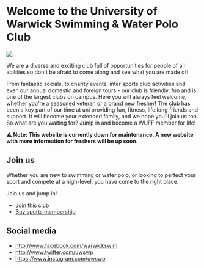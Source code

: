 # Welcome to the University of Warwick Swimming & Water Polo Club

![](https://user-images.githubusercontent.com/18099289/173230160-dbe3344e-b6c3-4a9c-b62b-830c1532e237.png)

We are a diverse and exciting club full of opportunities for people of all abilities so don't be afraid to come along and see what you are made of!

From fantastic socials, to charity events, inter sports club activities and even our annual domestic and foreign tours - our club is friendly, fun and is one of the largest clubs on campus. Here you will always feel welcome, whether you're a seasoned veteran or a brand new fresher! The club has been a key part of our time at uni providing fun, fitness, life long friends and support. It will become your extended family, and we hope you'll join us too. So what are you waiting for? Jump in and become a WUFF member for life!

**⚠️ Note: This website is currently down for maintenance. A new website with more information for freshers will be up soon.**

## Join us

Whether you are new to swimming or water polo, or looking to perfect your sport and compete at a high-level, you have come to the right place. 

Join us and jump in!

- [Join this club](https://www.warwicksu.com/societies-sports/sports-clubs/swimming/#org-join)
- [Buy sports membership](https://warwick.ac.uk/services/sport/join/student-memberships)

## Social media

- <http://www.facebook.com/warwickswim>
- <http://www.twitter.com/uwswp>
- <https://www.instagram.com/uwswp>
